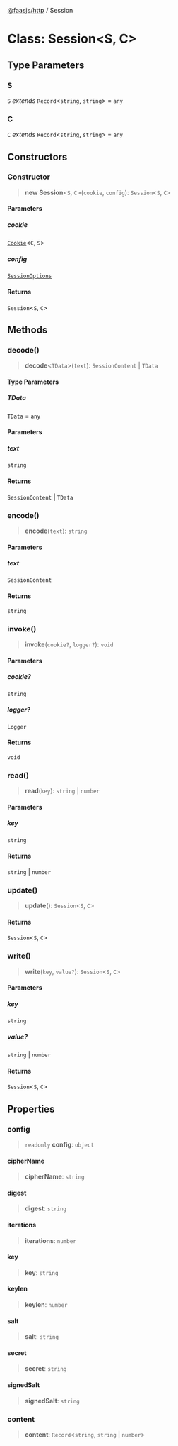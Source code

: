 [@faasjs/http](../README.md) / Session

# Class: Session\<S, C\>

## Type Parameters

### S

`S` *extends* `Record`\<`string`, `string`\> = `any`

### C

`C` *extends* `Record`\<`string`, `string`\> = `any`

## Constructors

### Constructor

> **new Session**\<`S`, `C`\>(`cookie`, `config`): `Session`\<`S`, `C`\>

#### Parameters

##### cookie

[`Cookie`](Cookie.md)\<`C`, `S`\>

##### config

[`SessionOptions`](../type-aliases/SessionOptions.md)

#### Returns

`Session`\<`S`, `C`\>

## Methods

### decode()

> **decode**\<`TData`\>(`text`): `SessionContent` \| `TData`

#### Type Parameters

##### TData

`TData` = `any`

#### Parameters

##### text

`string`

#### Returns

`SessionContent` \| `TData`

### encode()

> **encode**(`text`): `string`

#### Parameters

##### text

`SessionContent`

#### Returns

`string`

### invoke()

> **invoke**(`cookie?`, `logger?`): `void`

#### Parameters

##### cookie?

`string`

##### logger?

`Logger`

#### Returns

`void`

### read()

> **read**(`key`): `string` \| `number`

#### Parameters

##### key

`string`

#### Returns

`string` \| `number`

### update()

> **update**(): `Session`\<`S`, `C`\>

#### Returns

`Session`\<`S`, `C`\>

### write()

> **write**(`key`, `value?`): `Session`\<`S`, `C`\>

#### Parameters

##### key

`string`

##### value?

`string` | `number`

#### Returns

`Session`\<`S`, `C`\>

## Properties

### config

> `readonly` **config**: `object`

#### cipherName

> **cipherName**: `string`

#### digest

> **digest**: `string`

#### iterations

> **iterations**: `number`

#### key

> **key**: `string`

#### keylen

> **keylen**: `number`

#### salt

> **salt**: `string`

#### secret

> **secret**: `string`

#### signedSalt

> **signedSalt**: `string`

### content

> **content**: `Record`\<`string`, `string` \| `number`\>
